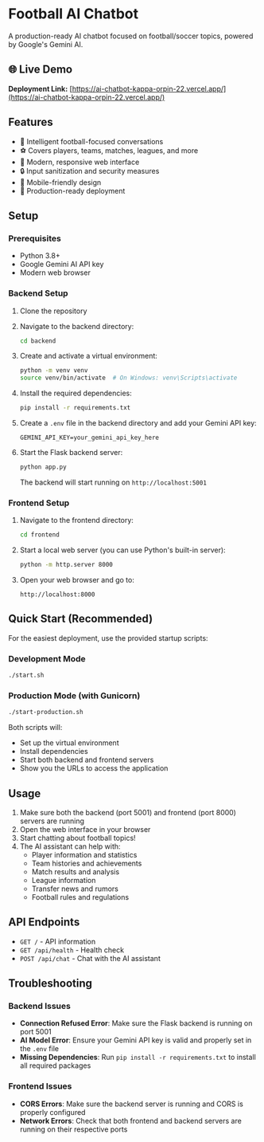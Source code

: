 # Football AI Chatbot

A production-ready AI chatbot focused on football/soccer topics, powered by Google's Gemini AI.

## 🌐 Live Demo

**Deployment Link:** [https://ai-chatbot-kappa-orpin-22.vercel.app/](https://ai-chatbot-kappa-orpin-22.vercel.app/)

## Features

- 🤖 Intelligent football-focused conversations
- ⚽ Covers players, teams, matches, leagues, and more
- 🎨 Modern, responsive web interface
- 🔒 Input sanitization and security measures
- 📱 Mobile-friendly design
- 🚀 Production-ready deployment

## Setup

### Prerequisites

- Python 3.8+
- Google Gemini AI API key
- Modern web browser

### Backend Setup

1. Clone the repository
2. Navigate to the backend directory:
   ```bash
   cd backend
   ```

3. Create and activate a virtual environment:
   ```bash
   python -m venv venv
   source venv/bin/activate  # On Windows: venv\Scripts\activate
   ```

4. Install the required dependencies:
   ```bash
   pip install -r requirements.txt
   ```

5. Create a `.env` file in the backend directory and add your Gemini API key:
   ```
   GEMINI_API_KEY=your_gemini_api_key_here
   ```

6. Start the Flask backend server:
   ```bash
   python app.py
   ```
   
   The backend will start running on `http://localhost:5001`

### Frontend Setup

1. Navigate to the frontend directory:
   ```bash
   cd frontend
   ```

2. Start a local web server (you can use Python's built-in server):
   ```bash
   python -m http.server 8000
   ```

3. Open your web browser and go to:
   ```
   http://localhost:8000
   ```

## Quick Start (Recommended)

For the easiest deployment, use the provided startup scripts:

### Development Mode
```bash
./start.sh
```

### Production Mode (with Gunicorn)
```bash
./start-production.sh
```

Both scripts will:
- Set up the virtual environment
- Install dependencies
- Start both backend and frontend servers
- Show you the URLs to access the application

## Usage

1. Make sure both the backend (port 5001) and frontend (port 8000) servers are running
2. Open the web interface in your browser
3. Start chatting about football topics!
4. The AI assistant can help with:
   - Player information and statistics
   - Team histories and achievements
   - Match results and analysis
   - League information
   - Transfer news and rumors
   - Football rules and regulations

## API Endpoints

- `GET /` - API information
- `GET /api/health` - Health check
- `POST /api/chat` - Chat with the AI assistant

## Troubleshooting

### Backend Issues

- **Connection Refused Error**: Make sure the Flask backend is running on port 5001
- **AI Model Error**: Ensure your Gemini API key is valid and properly set in the `.env` file
- **Missing Dependencies**: Run `pip install -r requirements.txt` to install all required packages

### Frontend Issues

- **CORS Errors**: Make sure the backend server is running and CORS is properly configured
- **Network Errors**: Check that both frontend and backend servers are running on their respective ports
